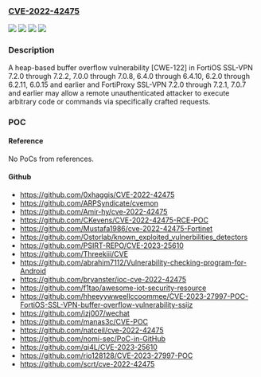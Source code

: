 ### [CVE-2022-42475](https://cve.mitre.org/cgi-bin/cvename.cgi?name=CVE-2022-42475)
![](https://img.shields.io/static/v1?label=Product&message=FortiOS&color=blue)
![](https://img.shields.io/static/v1?label=Product&message=FortiProxy&color=blue)
![](https://img.shields.io/static/v1?label=Version&message=%3D%207.2.0%20&color=brighgreen)
![](https://img.shields.io/static/v1?label=Vulnerability&message=Execute%20unauthorized%20code%20or%20commands&color=brighgreen)

### Description

A heap-based buffer overflow vulnerability [CWE-122] in FortiOS SSL-VPN 7.2.0 through 7.2.2, 7.0.0 through 7.0.8, 6.4.0 through 6.4.10, 6.2.0 through 6.2.11, 6.0.15 and earlier and FortiProxy SSL-VPN 7.2.0 through 7.2.1, 7.0.7 and earlier may allow a remote unauthenticated attacker to execute arbitrary code or commands via specifically crafted requests.

### POC

#### Reference
No PoCs from references.

#### Github
- https://github.com/0xhaggis/CVE-2022-42475
- https://github.com/ARPSyndicate/cvemon
- https://github.com/Amir-hy/cve-2022-42475
- https://github.com/CKevens/CVE-2022-42475-RCE-POC
- https://github.com/Mustafa1986/cve-2022-42475-Fortinet
- https://github.com/Ostorlab/known_exploited_vulnerbilities_detectors
- https://github.com/PSIRT-REPO/CVE-2023-25610
- https://github.com/Threekiii/CVE
- https://github.com/abrahim7112/Vulnerability-checking-program-for-Android
- https://github.com/bryanster/ioc-cve-2022-42475
- https://github.com/f1tao/awesome-iot-security-resource
- https://github.com/hheeyywweellccoommee/CVE-2023-27997-POC-FortiOS-SSL-VPN-buffer-overflow-vulnerability-ssijz
- https://github.com/izj007/wechat
- https://github.com/manas3c/CVE-POC
- https://github.com/natceil/cve-2022-42475
- https://github.com/nomi-sec/PoC-in-GitHub
- https://github.com/qi4L/CVE-2023-25610
- https://github.com/rio128128/CVE-2023-27997-POC
- https://github.com/scrt/cve-2022-42475

